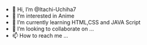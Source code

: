 - 👋 Hi, I’m @Itachi-Uchiha7
- 👀 I’m interested in Anime 
- 🌱 I’m currently learning HTML,CSS and JAVA Script
- 💞️ I’m looking to collaborate on ...
- 📫 How to reach me ...

<!---
Itachi-Uchiha7/Itachi-Uchiha7 is a ✨ special ✨ repository because its `README.md` (this file) appears on your GitHub profile.
You can click the Preview link to take a look at your changes.
--->
